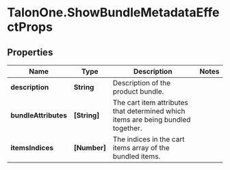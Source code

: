 # TalonOne.ShowBundleMetadataEffectProps

## Properties

Name | Type | Description | Notes
------------ | ------------- | ------------- | -------------
**description** | **String** | Description of the product bundle. | 
**bundleAttributes** | **[String]** | The cart item attributes that determined which items are being bundled together. | 
**itemsIndices** | **[Number]** | The indices in the cart items array of the bundled items. | 


